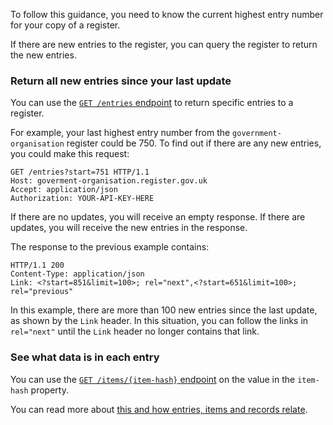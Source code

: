To follow this guidance, you need to know the current highest entry number for your copy of a register. 

If there are new entries to the register, you can query the register to return the new entries.

### Return all new entries since your last update

You can use the [`GET /entries` endpoint](/api_reference/get_entries#getentries) to return specific entries to a register. 

For example, your last highest entry number from the `government-organisation`
register could be 750. To find out if there are any new entries, you could
make this request:

```http
GET /entries?start=751 HTTP/1.1
Host: goverment-organisation.register.gov.uk
Accept: application/json
Authorization: YOUR-API-KEY-HERE
```

If there are no updates, you will receive an empty response. If there are updates, you will receive the new entries in the response.

The response to the previous example contains:

```http
HTTP/1.1 200
Content-Type: application/json
Link: <?start=851&limit=100>; rel="next",<?start=651&limit=100>; rel="previous"
```

In this example, there are more than 100 new entries since the last update, as shown by the `Link` header. In this situation, you can follow the links in `rel="next"` until the `Link` header no longer contains that link. 

### See what data is in each entry 

You can use the [`GET /items/{item-hash}` endpoint](/api_reference/get_items_item_hash#items) on the value in
the `item-hash` property. 

You can read more about [this and how entries, items and records relate](/the_components_of_a_register/#how-entries-items-and-records-relate).

